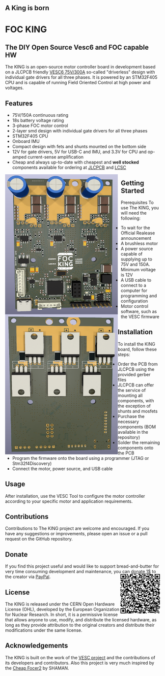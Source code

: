 ## A King is born
# FOC KING

## The DIY Open Source Vesc6 and FOC capable HW

The KING is an open-source motor controller board in development based on a JLCPCB friendly [VESC6 75V/300A](https://vesc-project.com/sites/default/files/Benjamin%20Posts/vesc_75_300.pdf) so-called "driverless" design with individual gate drivers for all three phases. It is powered by an STM32F405 CPU and is capable of running Field Oriented Control at high power and voltages.

## Features
* 75V/150A continuous rating
* 18s battery voltage rating
* 3-phase FOC motor control
* 2-layer smd design with individual gate drivers for all three phases
* STM32F405 CPU
* Onboard IMU
* Compact design with fets and shunts mounted on the bottom side
* 12V for gate drivers, 5V for USB-C and IMU, and 3.3V for CPU and op-amped current-sense amplification
* Cheap and always up-to-date with cheapest and **well stocked** components available for ordering at [JLCPCB](https://jlcpcb.com/) and [LCSC](https://www.lcsc.com)

<div>
<img src="f.png"  width="367" height="455" style="float:left; margin-right:10px;">
<img src="b.png"  width="367" height="455" style="float:left;">
</div>

## Getting Started
Prerequisites
To use The KING, you will need the following:

* To wait for the Official Realease announcement
* A brushless motor
* A power source capable of supplying up to 75V and 150A. Minimum voltage is 12V
* A USB cable to connect to a computer for programming and configuration
* Motor control software, such as the VESC firmware

## Installation
To install the KING board, follow these steps:

* Order the PCB from JLCPCB using the provided gerber files
* JLCPCB can offer the service of mounting all components, with the exception of shunts and mosfets
* Purchase the necessary components (BOM available in the repository)
* Solder the remaining components onto the PCB
* Program the firmware onto the board using a programmer (JTAG or Stm32f4Discovery)
* Connect the motor, power source, and USB cable

## Usage
After installation, use the VESC Tool to configure the motor controller according to your specific motor and application requirements.

## Contributions
Contributions to The KING project are welcome and encouraged. If you have any suggestions or improvements, please open an issue or a pull request on the GitHub repository.

## Donate
If you find this project useful and would like to support bread-and-butter for very time consuming development and maintenance, you can [donate 1$](https://www.paypal.com/donate/?business=R5QUC7RNEPKDC&no_recurring=0&item_name=A+small+but+important+contribution+for+Development+and+Maintenance.+Thank+You+very+much.&currency_code=USD) to the creator via [PayPal](https://www.paypal.com/donate/?business=R5QUC7RNEPKDC&no_recurring=0&item_name=A+small+but+important+contribution+for+Development+and+Maintenance.+Thank+You+very+much.&currency_code=USD).
<img align="right" src="QR-kode.png">


## License
The KING is released under the CERN Open Hardware License (OHL), developed by the European Organization for Nuclear Research. In short, it is a permissive license that allows anyone to use, modify, and distribute the licensed hardware, as long as they provide attribution to the original creators and distribute their modifications under the same license.

## Acknowledgements
The KING is built on the work of the [VESC project](https://github.com/vedderb/bldc) and the contributions of its developers and contributors. Also this project is very much inspired by the [Cheap Focer2](https://github.com/shamansystems/Cheap-FOCer-2/blob/Developer-Branch/README.md) by SHAMAN.

